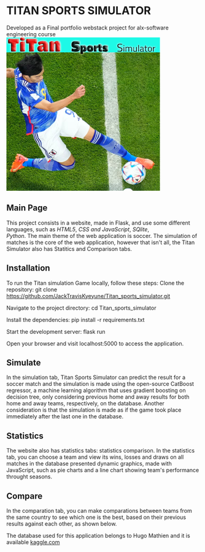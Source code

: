 # TITAN SPORTS SIMULATOR
Developed as a Final portfolio webstack project for alx-software engineering course
![alt text](https://github.com/JackTravisKyeyune/Titan_sports_simulator/blob/master/static/sss.png)
## Main Page
This project consists in a website, made in Flask, and use some different languages, such as 
*HTML5*, 
*CSS and JavaScript*, 
*SQlite*,  
*Python*. 
The main theme of the web application is soccer. 
The simulation of matches is the core of the web application, however that isn't all, the Titan Simulator also has Statitics and Comparison tabs.

## Installation
To run the Titan simulation Game locally, follow these steps:
Clone the repository:
git clone https://github.com/JackTravisKyeyune/Titan_sports_simulator.git

Navigate to the project directory: cd Titan_sports_simulator

Install the dependencies: pip install -r requirements.txt

Start the development server: flask run

Open your browser and visit localhost:5000 to access the application.

## Simulate
In the simulation tab, Titan Sports Simulator can predict the result for a soccer match and the simulation is made using the open-source CatBoost regressor, a machine learning algorithm that uses gradient boosting on decision tree, only considering previous home and away results for both home and away teams, respectively, on the database. Another consideration is that the simulation is made as if the game took place immediately after the last one in the database.

## Statistics
The website also has statistics tabs: statistics comparison. In the statistics tab, you can choose a team and view its wins, losses and draws on all matches in the database presented dynamic graphics, made with JavaScript, such as pie charts and a line chart showing team's performance throught seasons.

## Compare
In the comparation tab, you can make comparations between teams from the same country to see which one is the best, based on their previous results against each other, as shown below.

The database used for this application belongs to Hugo Mathien and it is available 
[kaggle.com](https://www.kaggle.com/datasets/hugomathien/soccer)
